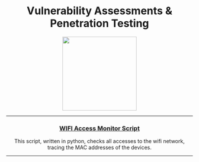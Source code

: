 
<!--p align="center"><img src="https://user-images.githubusercontent.com/53179989/155505992-cf7cfe47-7aef-4d7f-a6e6-ca63ba5b0cee.jpeg" /></p-->

<!--h3 align="center"> Hi! I’m "Jouleffect" </h3-->

<h1 align="center"!> Vulnerability Assessments & Penetration Testing </h1>
<p align="center"!><img src="https://user-images.githubusercontent.com/53179989/236480153-629708d8-519b-4e62-85cc-5e37a4dfe3a2.png" style="width:200px" />
</p>

* * *

<!--h2 align="center"!> Weapon List </h2-->

<h3 align="center"!><a href="network_monitor.html">WIFI Access Monitor Script</a></h3>
<p align="center"!>This script, written in python, checks all accesses to the wifi network, tracing the MAC addresses of the devices.</p>


* * *
